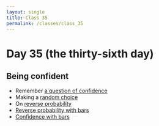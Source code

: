 ```yaml
---
layout: single
title: Class 35
permalink: /classes/class_35
---
```


# Day 35 (the thirty-sixth day)

## Being confident

* Remember [a question of confidence](../chapters/10/confidence_problem)
* Making a [random choice](../chapters/10/random_choice)
* On [reverse probability](../chapters/10/first_bayes)
* [Reverse probability with bars](../chapters/10/bayes_bars)
* [Confidence with bars](../chapters/10/second_bayes)

<!---
* [Back to Havana](../chapters/10/bayes_confidence)
-->
